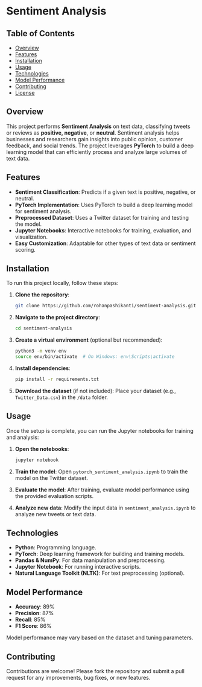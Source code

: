 # Sentiment Analysis

## Table of Contents
- [Overview](#overview)
- [Features](#features)
- [Installation](#installation)
- [Usage](#usage)
- [Technologies](#technologies)
- [Model Performance](#model-performance)
- [Contributing](#contributing)
- [License](#license)

## Overview
This project performs **Sentiment Analysis** on text data, classifying tweets or reviews as **positive, negative**, or **neutral**. Sentiment analysis helps businesses and researchers gain insights into public opinion, customer feedback, and social trends. The project leverages **PyTorch** to build a deep learning model that can efficiently process and analyze large volumes of text data.

## Features
- **Sentiment Classification**: Predicts if a given text is positive, negative, or neutral.
- **PyTorch Implementation**: Uses PyTorch to build a deep learning model for sentiment analysis.
- **Preprocessed Dataset**: Uses a Twitter dataset for training and testing the model.
- **Jupyter Notebooks**: Interactive notebooks for training, evaluation, and visualization.
- **Easy Customization**: Adaptable for other types of text data or sentiment scoring.

## Installation

To run this project locally, follow these steps:

1. **Clone the repository**:
    ```bash
    git clone https://github.com/rohanpashikanti/sentiment-analysis.git
    ```

2. **Navigate to the project directory**:
    ```bash
    cd sentiment-analysis
    ```

3. **Create a virtual environment** (optional but recommended):
    ```bash
    python3 -m venv env
    source env/bin/activate  # On Windows: env\Scripts\activate
    ```

4. **Install dependencies**:
    ```bash
    pip install -r requirements.txt
    ```

5. **Download the dataset** (if not included):
    Place your dataset (e.g., `Twitter_Data.csv`) in the `/data` folder.

## Usage

Once the setup is complete, you can run the Jupyter notebooks for training and analysis:

1. **Open the notebooks**:
    ```bash
    jupyter notebook
    ```

2. **Train the model**:
    Open `pytorch_sentiment_analysis.ipynb` to train the model on the Twitter dataset.

3. **Evaluate the model**:
    After training, evaluate model performance using the provided evaluation scripts.

4. **Analyze new data**:
    Modify the input data in `sentiment_analysis.ipynb` to analyze new tweets or text data.

## Technologies
- **Python**: Programming language.
- **PyTorch**: Deep learning framework for building and training models.
- **Pandas & NumPy**: For data manipulation and preprocessing.
- **Jupyter Notebook**: For running interactive scripts.
- **Natural Language Toolkit (NLTK)**: For text preprocessing (optional).

## Model Performance
- **Accuracy**: 89%
- **Precision**: 87%
- **Recall**: 85%
- **F1 Score**: 86%

Model performance may vary based on the dataset and tuning parameters.

## Contributing
Contributions are welcome! Please fork the repository and submit a pull request for any improvements, bug fixes, or new features.

